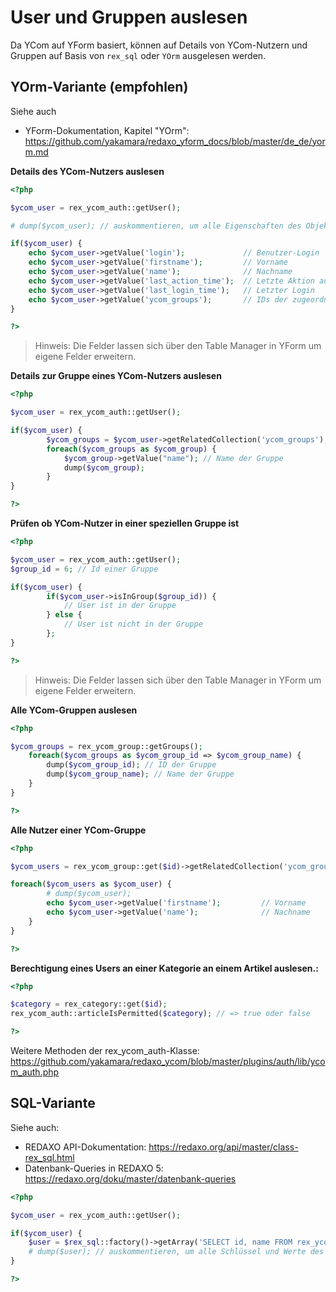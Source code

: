 # User und Gruppen auslesen

Da YCom auf YForm basiert, können auf Details von YCom-Nutzern und Gruppen auf Basis von `rex_sql` oder `YOrm` ausgelesen werden.

## YOrm-Variante (empfohlen)

Siehe auch
* YForm-Dokumentation, Kapitel "YOrm": https://github.com/yakamara/redaxo_yform_docs/blob/master/de_de/yorm.md

**Details des YCom-Nutzers auslesen**

```php
<?php

$ycom_user = rex_ycom_auth::getUser();

# dump($ycom_user); // auskommentieren, um alle Eigenschaften des Objekts auszugeben

if($ycom_user) {
    echo $ycom_user->getValue('login');             // Benutzer-Login
    echo $ycom_user->getValue('firstname');         // Vorname
    echo $ycom_user->getValue('name');              // Nachname
    echo $ycom_user->getValue('last_action_time');  // Letzte Aktion auf der Seite
    echo $ycom_user->getValue('last_login_time');   // Letzter Login
    echo $ycom_user->getValue('ycom_groups');       // IDs der zugeordneten Gruppen
}

?>
```

> Hinweis: Die Felder lassen sich über den Table Manager in YForm um eigene Felder erweitern.

**Details zur Gruppe eines YCom-Nutzers auslesen**

```php
<?php

$ycom_user = rex_ycom_auth::getUser();

if($ycom_user) {
        $ycom_groups = $ycom_user->getRelatedCollection('ycom_groups');
        foreach($ycom_groups as $ycom_group) {
            $ycom_group->getValue("name"); // Name der Gruppe
            dump($ycom_group);
        }
}

?>
```
**Prüfen ob YCom-Nutzer in einer speziellen Gruppe ist**

```php
<?php

$ycom_user = rex_ycom_auth::getUser();
$group_id = 6; // Id einer Gruppe

if($ycom_user) {
        if($ycom_user->isInGroup($group_id)) {
            // User ist in der Gruppe   
        } else {
            // User ist nicht in der Gruppe
        };
}

?>
```

> Hinweis: Die Felder lassen sich über den Table Manager in YForm um eigene Felder erweitern.

**Alle YCom-Gruppen auslesen**

```php
<?php

$ycom_groups = rex_ycom_group::getGroups();
    foreach($ycom_groups as $ycom_group_id => $ycom_group_name) {
        dump($ycom_group_id); // ID der Gruppe
        dump($ycom_group_name); // Name der Gruppe
    }
}

?>
```


**Alle Nutzer einer YCom-Gruppe**

```php
<?php

$ycom_users = rex_ycom_group::get($id)->getRelatedCollection('ycom_groups');

foreach($ycom_users as $ycom_user) {
        # dump($ycom_user);
        echo $ycom_user->getValue('firstname');         // Vorname
        echo $ycom_user->getValue('name');              // Nachname
    }
}

?>
```

**Berechtigung eines Users an einer Kategorie an einem Artikel auslesen.:**

```php
<?php

$category = rex_category::get($id);
rex_ycom_auth::articleIsPermitted($category); // => true oder false

?>
```
Weitere Methoden der rex_ycom_auth-Klasse: https://github.com/yakamara/redaxo_ycom/blob/master/plugins/auth/lib/ycom_auth.php

## SQL-Variante

Siehe auch: 
* REDAXO API-Dokumentation: https://redaxo.org/api/master/class-rex_sql.html
* Datenbank-Queries in REDAXO 5: https://redaxo.org/doku/master/datenbank-queries

```php
<?php

$ycom_user = rex_ycom_auth::getUser();

if($ycom_user) {
    $user = $rex_sql::factory()->getArray('SELECT id, name FROM rex_ycom_user WHERE id = :id', [$ycom_user->getId()]);
    # dump($user); // auskommentieren, um alle Schlüssel und Werte des Arrays auszugeben
}

?>
```
